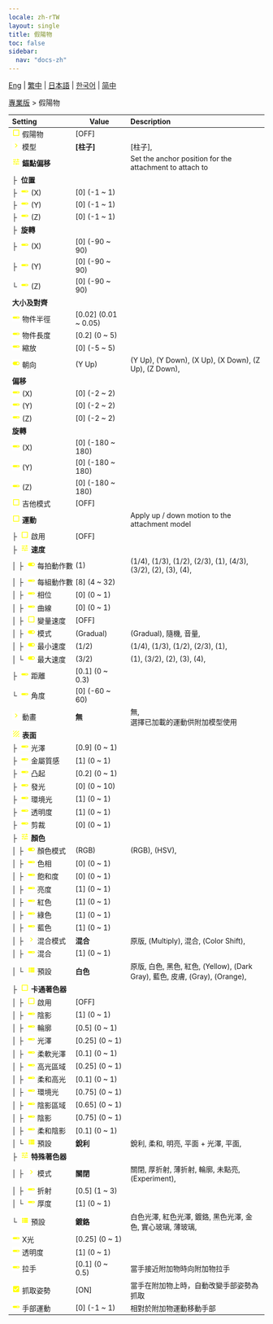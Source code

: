 ```yaml
---
locale: zh-rTW
layout: single
title: 假陽物
toc: false
sidebar:
  nav: "docs-zh"
---
```

[Eng](/dancexr/menu/2025.4/actor/dildo) | [繁中](/tw/dancexr/menu/2025.4/actor/dildo) | [日本語](/jp/dancexr/menu/2025.4/actor/dildo) | [한국어](/kr/dancexr/menu/2025.4/actor/dildo) | [简中](/zh/dancexr/menu/2025.4/actor/dildo)

[專業版](../menu#專業版) > 假陽物



| Setting | Value | Description |
| :--- | --- | :--- |
|<nobr> ![check_off icon](/images/icon/ic_check_off.png)  假陽物</nobr>| [OFF] | 
|<nobr> ![chevron icon](/images/icon/ic_chevron.png)  模型</nobr>| **[柱子]** | [柱子],  |
|<nobr> ![tune icon](/images/icon/ic_tune.png)  <b>錨點偏移</b></nobr>| | Set the anchor position for the attachment to attach to
|<nobr>├&nbsp; <b>位置</b></nobr>|| 
|<nobr>├&nbsp; ![slider icon](/images/icon/ic_slider.png)  (X)</nobr>| [0] (-1 ~ 1) | 
|<nobr>├&nbsp; ![slider icon](/images/icon/ic_slider.png)  (Y)</nobr>| [0] (-1 ~ 1) | 
|<nobr>├&nbsp; ![slider icon](/images/icon/ic_slider.png)  (Z)</nobr>| [0] (-1 ~ 1) | 
|<nobr>├&nbsp; <b>旋轉</b></nobr>|| 
|<nobr>├&nbsp; ![slider icon](/images/icon/ic_slider.png)  (X)</nobr>| [0] (-90 ~ 90) | 
|<nobr>├&nbsp; ![slider icon](/images/icon/ic_slider.png)  (Y)</nobr>| [0] (-90 ~ 90) | 
|<nobr>└&nbsp; ![slider icon](/images/icon/ic_slider.png)  (Z)</nobr>| [0] (-90 ~ 90) | 
|<nobr> <b>大小及對齊</b></nobr>|| 
|<nobr> ![slider icon](/images/icon/ic_slider.png)  物件半徑</nobr>| [0.02] (0.01 ~ 0.05) | 
|<nobr> ![slider icon](/images/icon/ic_slider.png)  物件長度</nobr>| [0.2] (0 ~ 5) | 
|<nobr> ![slider icon](/images/icon/ic_slider.png)  縮放</nobr>| [0] (-5 ~ 5) | 
|<nobr> ![toggle_on icon](/images/icon/ic_toggle_on.png)  朝向</nobr>| (Y Up) | (Y Up), (Y Down), (X Up), (X Down), (Z Up), (Z Down), 
|<nobr> <b>偏移</b></nobr>|| 
|<nobr> ![slider icon](/images/icon/ic_slider.png)  (X)</nobr>| [0] (-2 ~ 2) | 
|<nobr> ![slider icon](/images/icon/ic_slider.png)  (Y)</nobr>| [0] (-2 ~ 2) | 
|<nobr> ![slider icon](/images/icon/ic_slider.png)  (Z)</nobr>| [0] (-2 ~ 2) | 
|<nobr> <b>旋轉</b></nobr>|| 
|<nobr> ![slider icon](/images/icon/ic_slider.png)  (X)</nobr>| [0] (-180 ~ 180) | 
|<nobr> ![slider icon](/images/icon/ic_slider.png)  (Y)</nobr>| [0] (-180 ~ 180) | 
|<nobr> ![slider icon](/images/icon/ic_slider.png)  (Z)</nobr>| [0] (-180 ~ 180) | 
|<nobr> ![check_off icon](/images/icon/ic_check_off.png)  吉他模式</nobr>| [OFF] | 
|<nobr> ![check_off icon](/images/icon/ic_check_off.png)  <b>運動</b></nobr>| | Apply up / down motion to the attachment model
|<nobr>├&nbsp; ![check_off icon](/images/icon/ic_check_off.png)  啟用</nobr>| [OFF] | 
|<nobr>├&nbsp; ![tune icon](/images/icon/ic_tune.png)  <b>速度</b></nobr>| | 
|<nobr>│&nbsp;├&nbsp; ![toggle_on icon](/images/icon/ic_toggle_on.png)  每拍動作數</nobr>| (1) | (1/4), (1/3), (1/2), (2/3), (1), (4/3), (3/2), (2), (3), (4), 
|<nobr>│&nbsp;├&nbsp; ![slider icon](/images/icon/ic_slider.png)  每組動作數</nobr>| [8] (4 ~ 32) | 
|<nobr>│&nbsp;├&nbsp; ![slider icon](/images/icon/ic_slider.png)  相位</nobr>| [0] (0 ~ 1) | 
|<nobr>│&nbsp;├&nbsp; ![slider icon](/images/icon/ic_slider.png)  曲線</nobr>| [0] (0 ~ 1) | 
|<nobr>│&nbsp;├&nbsp; ![check_off icon](/images/icon/ic_check_off.png)  變量速度</nobr>| [OFF] | 
|<nobr>│&nbsp;├&nbsp; ![toggle_on icon](/images/icon/ic_toggle_on.png)  模式</nobr>| (Gradual) | (Gradual), 隨機, 音量, 
|<nobr>│&nbsp;├&nbsp; ![toggle_on icon](/images/icon/ic_toggle_on.png)  最小速度</nobr>| (1/2) | (1/4), (1/3), (1/2), (2/3), (1), 
|<nobr>│&nbsp;└&nbsp; ![toggle_on icon](/images/icon/ic_toggle_on.png)  最大速度</nobr>| (3/2) | (1), (3/2), (2), (3), (4), 
|<nobr>├&nbsp; ![slider icon](/images/icon/ic_slider.png)  距離</nobr>| [0.1] (0 ~ 0.3) | 
|<nobr>└&nbsp; ![slider icon](/images/icon/ic_slider.png)  角度</nobr>| [0] (-60 ~ 60) | 
|<nobr> ![chevron icon](/images/icon/ic_chevron.png)  動畫</nobr>| **無** | 無, <br/>選擇已加載的運動供附加模型使用 |
|<nobr> ![texture icon](/images/icon/ic_texture.png)  <b>表面</b></nobr>| | 
|<nobr>├&nbsp; ![slider icon](/images/icon/ic_slider.png)  光澤</nobr>| [0.9] (0 ~ 1) | 
|<nobr>├&nbsp; ![slider icon](/images/icon/ic_slider.png)  金屬質感</nobr>| [1] (0 ~ 1) | 
|<nobr>├&nbsp; ![slider icon](/images/icon/ic_slider.png)  凸起</nobr>| [0.2] (0 ~ 1) | 
|<nobr>├&nbsp; ![slider icon](/images/icon/ic_slider.png)  發光</nobr>| [0] (0 ~ 10) | 
|<nobr>├&nbsp; ![slider icon](/images/icon/ic_slider.png)  環境光</nobr>| [1] (0 ~ 1) | 
|<nobr>├&nbsp; ![slider icon](/images/icon/ic_slider.png)  透明度</nobr>| [1] (0 ~ 1) | 
|<nobr>├&nbsp; ![slider icon](/images/icon/ic_slider.png)  剪裁</nobr>| [0] (0 ~ 1) | 
|<nobr>├&nbsp; ![tune icon](/images/icon/ic_tune.png)  <b>顏色</b></nobr>| | 
|<nobr>│&nbsp;├&nbsp; ![toggle_on icon](/images/icon/ic_toggle_on.png)  顏色模式</nobr>| (RGB) | (RGB), (HSV), 
|<nobr>│&nbsp;├&nbsp; ![slider icon](/images/icon/ic_slider.png)  色相</nobr>| [0] (0 ~ 1) | 
|<nobr>│&nbsp;├&nbsp; ![slider icon](/images/icon/ic_slider.png)  飽和度</nobr>| [0] (0 ~ 1) | 
|<nobr>│&nbsp;├&nbsp; ![slider icon](/images/icon/ic_slider.png)  亮度</nobr>| [1] (0 ~ 1) | 
|<nobr>│&nbsp;├&nbsp; ![slider icon](/images/icon/ic_slider.png)  紅色</nobr>| [1] (0 ~ 1) | 
|<nobr>│&nbsp;├&nbsp; ![slider icon](/images/icon/ic_slider.png)  綠色</nobr>| [1] (0 ~ 1) | 
|<nobr>│&nbsp;├&nbsp; ![slider icon](/images/icon/ic_slider.png)  藍色</nobr>| [1] (0 ~ 1) | 
|<nobr>│&nbsp;├&nbsp; ![chevron icon](/images/icon/ic_chevron.png)  混合模式</nobr>| **混合** | 原版, (Multiply), 混合, (Color Shift),  |
|<nobr>│&nbsp;├&nbsp; ![slider icon](/images/icon/ic_slider.png)  混合</nobr>| [1] (0 ~ 1) | 
|<nobr>│&nbsp;└&nbsp; ![list icon](/images/icon/ic_list.png)  預設</nobr>| **白色** | 原版, 白色, 黑色, 紅色, (Yellow), (Dark Gray), 藍色, 皮膚, (Gray), (Orange),  |
|<nobr>├&nbsp; ![check_off icon](/images/icon/ic_check_off.png)  <b>卡通著色器</b></nobr>| | 
|<nobr>│&nbsp;├&nbsp; ![check_off icon](/images/icon/ic_check_off.png)  啟用</nobr>| [OFF] | 
|<nobr>│&nbsp;├&nbsp; ![slider icon](/images/icon/ic_slider.png)  陰影</nobr>| [1] (0 ~ 1) | 
|<nobr>│&nbsp;├&nbsp; ![slider icon](/images/icon/ic_slider.png)  輪廓</nobr>| [0.5] (0 ~ 1) | 
|<nobr>│&nbsp;├&nbsp; ![slider icon](/images/icon/ic_slider.png)  光澤</nobr>| [0.25] (0 ~ 1) | 
|<nobr>│&nbsp;├&nbsp; ![slider icon](/images/icon/ic_slider.png)  柔軟光澤</nobr>| [0.1] (0 ~ 1) | 
|<nobr>│&nbsp;├&nbsp; ![slider icon](/images/icon/ic_slider.png)  高光區域</nobr>| [0.25] (0 ~ 1) | 
|<nobr>│&nbsp;├&nbsp; ![slider icon](/images/icon/ic_slider.png)  柔和高光</nobr>| [0.1] (0 ~ 1) | 
|<nobr>│&nbsp;├&nbsp; ![slider icon](/images/icon/ic_slider.png)  環境光</nobr>| [0.75] (0 ~ 1) | 
|<nobr>│&nbsp;├&nbsp; ![slider icon](/images/icon/ic_slider.png)  陰影區域</nobr>| [0.65] (0 ~ 1) | 
|<nobr>│&nbsp;├&nbsp; ![slider icon](/images/icon/ic_slider.png)  陰影</nobr>| [0.75] (0 ~ 1) | 
|<nobr>│&nbsp;├&nbsp; ![slider icon](/images/icon/ic_slider.png)  柔和陰影</nobr>| [0.1] (0 ~ 1) | 
|<nobr>│&nbsp;└&nbsp; ![list icon](/images/icon/ic_list.png)  預設</nobr>| **銳利** | 銳利, 柔和, 明亮, 平面 + 光澤, 平面,  |
|<nobr>├&nbsp; ![tune icon](/images/icon/ic_tune.png)  <b>特殊著色器</b></nobr>| | 
|<nobr>│&nbsp;├&nbsp; ![chevron icon](/images/icon/ic_chevron.png)  模式</nobr>| **關閉** | 關閉, 厚折射, 薄折射, 輪廓, 未點亮, (Experiment),  |
|<nobr>│&nbsp;├&nbsp; ![slider icon](/images/icon/ic_slider.png)  折射</nobr>| [0.5] (1 ~ 3) | 
|<nobr>│&nbsp;└&nbsp; ![slider icon](/images/icon/ic_slider.png)  厚度</nobr>| [1] (0 ~ 1) | 
|<nobr>└&nbsp; ![list icon](/images/icon/ic_list.png)  預設</nobr>| **鍍鉻** | 白色光澤, 紅色光澤, 鍍鉻, 黑色光澤, 金色, 實心玻璃, 薄玻璃,  |
|<nobr> ![slider icon](/images/icon/ic_slider.png)  X光</nobr>| [0.25] (0 ~ 1) | 
|<nobr> ![slider icon](/images/icon/ic_slider.png)  透明度</nobr>| [1] (0 ~ 1) | 
|<nobr> ![slider icon](/images/icon/ic_slider.png)  拉手</nobr>| [0.1] (0 ~ 0.5) | 當手接近附加物時向附加物拉手
|<nobr> ![check_on icon](/images/icon/ic_check_on.png)  抓取姿勢</nobr>| [ON] | 當手在附加物上時，自動改變手部姿勢為抓取
|<nobr> ![slider icon](/images/icon/ic_slider.png)  手部運動</nobr>| [0] (-1 ~ 1) | 相對於附加物運動移動手部
